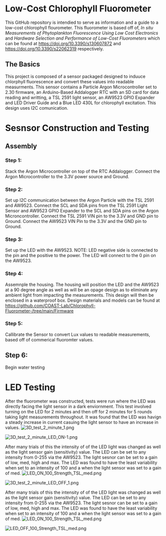# Low-Cost Chlorophyll Fluorometer 

This GitHub repository is intendied to serve as information and a guide to a low-cost chlorophyll flourometer. This fluorometer is based off of, *In situ Measurements of Phytoplankton Fluorescence Using Low Cost Electronics* and *Hardware Selection and Performance of Low-Cost Fluorometers* which can be found at https://doi.org/10.3390/s130607872 and https://doi.org/10.3390/s22062319 respectively.
    


## The Basics
This project is composed of a sensor packaged designed to induuce chlorphyll fluorescence and convert these values into readable measurments. This sensor contains a Particle Argon Microcontroller set to 2.30 firmware, an Arduino-Based Addalogger RTC with an SD card for data reading and writting, a TSL 2591 light sensor, an AW9523 GPIO Expander and LED Driver Guide and a Blue LED 430L for chlorophyll excitation. This design uses I2C comunication. 

# Sesnsor Construction and Testing 

## Assembly

### Step 1:
Stack the Argon Microcontroller on top of the RTC Addalogger. Connect the Argon Microcontroller to the 3.3V power source and Ground. 
### Step 2:
Set up I2C communication between the Argon Particle with the TSL 2591 and AW9523. Connect the SCL and SDA pins from the TSL 2591 Light Sensor and AW9523 GPIO Expander to the SCL and SDA pins on the Argon Microncontroller. Connect the TSL 2591 VIN pin to the 3.3V and GND pin to Ground. Connect the AW9523 VIN Pin to the 3.3V and the GND pin to Ground.
### Step 3:
Set up the LED with the AW9523. NOTE: LED negative side is connected to the pin and the positive to the power. The LED will connect to the 0 pin on the AW9523. 
### Step 4:
Assemnple the housing. The housing will position the LED and the AW9523 at a 90 degree angle as well as will be an opage design as to eliminate any ambient light from impacting the measurements. This design will then be enclosed in a waterproof box. Design materials and models can be found at https://github.com/COAST-Lab/Chlorophyll-Fluorometer-/tree/main/Firmware 
### Step 5:
Callibrate the Sensor to convert Lux values to readable measurements, based off of commerical fluoromter values. 
## Step 6:
Begin water testing 

# LED Testing 
After the fluorometer was constructed, tests were run where the LED was directly facing the light sensor in a dark enviornment. This test involved turning on the LED for 2 minutes and then off for 2 minutes for 5 rounds taking light measurements throughout.  It was found that the LED was havign a steady increase in current casuing the light sensor to have an increase in values. ![3D_test_2_minute_1.png](3D_test_2_minute_1.png) 

![3D_test_2_minute_LED_ON-1.png](3D_test_2_minute_LED_ON-1.png)

After many trials of this the intensity of of the LED light was changed as well as the light sensor gain (sensitivity) value. The LED can be set to any intensity from 0-255 via the AW9523. The light sesnor can be set to a gain of low, med, high and max. The LED was found to have the least variability when set to an intensity of 100 and a when the light sensor was set to a gain of med. ![LED_ON_100_Strength_TSL_med.png](LED_ON_100_Strength_TSL_med.png)

![3D_test_2_minute_LED_OFF_1.png](3D_test_2_minute_LED_OFF_1.png)

After many trials of this the intensity of of the LED light was changed as well as the light sensor gain (sensitivity) value. The LED can be set to any intensity from 0-255 via the AW9523. The light sesnor can be set to a gain of low, med, high and max. The LED was found to have the least variability when set to an intensity of 100 and a when the light sensor was set to a gain of med. ![LED_ON_100_Strength_TSL_med.png](LED_ON_100_Strength_TSL_med.png)

![LED_OFF_100_Strength_TSL_med.png](LED_OFF_100_Strength_TSL_med.png)


```python

```

